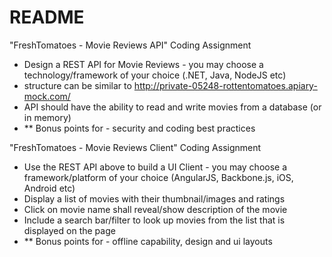 # README

"FreshTomatoes - Movie Reviews API" Coding Assignment

  - Design a REST API for Movie Reviews - you may choose a technology/framework of your choice (.NET, Java, NodeJS etc)
  - structure can be similar to  http://private-05248-rottentomatoes.apiary-mock.com/
  - API should have the ability to read and write movies from a database (or in memory)
  - ** Bonus points for - security and coding best practices
 
"FreshTomatoes - Movie Reviews Client" Coding Assignment
  - Use the REST API above to build a UI Client - you may choose a framework/platform of your choice (AngularJS, Backbone.js, iOS, Android etc)
  - Display a list of movies with their thumbnail/images and ratings
  - Click on movie name shall reveal/show description of the movie
  - Include a search bar/filter to look up movies from the list that is displayed on the page
  - ** Bonus points for - offline capability, design and ui layouts
 